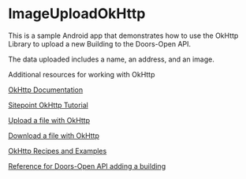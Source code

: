 # ImageUploadOkHttp
This is a sample Android app that demonstrates how to use the OkHttp Library to upload a new Building to the Doors-Open API.

The data uploaded includes a name, an address, and an image.

Additional resources for working with OkHttp

[OkHttp Documentation](http://square.github.io/okhttp/3.x/okhttp/)

[Sitepoint OkHttp Tutorial](https://www.sitepoint.com/consuming-web-apis-in-android-with-okhttp/)

[Upload a file with OkHttp](https://howtoprogram.xyz/2016/11/21/upload-file-okhttp/)

[Download a file with OkHttp](https://howtoprogram.xyz/2016/11/17/download-a-file-with-okhttp/)

[OkHttp Recipes and Examples](https://github.com/square/okhttp/wiki/Recipes)

[Reference for Doors-Open API adding a building](https://doors-open-ottawa.mybluemix.net/api-docs/#api-Buildings-PostBuilding)
